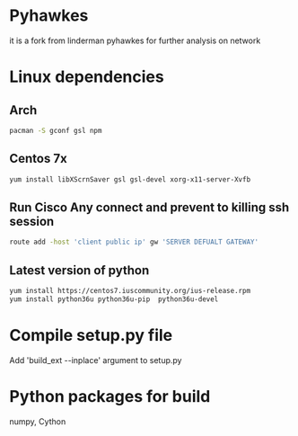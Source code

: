 # Pyhawkes

it is a fork from linderman pyhawkes for further analysis on network

# Linux dependencies
 
## Arch
 
```bash
pacman -S gconf gsl npm 
```
## Centos 7x

```bash 
yum install libXScrnSaver gsl gsl-devel xorg-x11-server-Xvfb
```

## Run Cisco Any connect and prevent to killing ssh session

```bash
route add -host 'client public ip' gw 'SERVER DEFUALT GATEWAY'
```

## Latest version of python

```bash
yum install https://centos7.iuscommunity.org/ius-release.rpm
yum install python36u python36u-pip  python36u-devel
```

# Compile setup.py file

Add 'build_ext --inplace' argument to setup.py 

# Python packages for build 

numpy, Cython